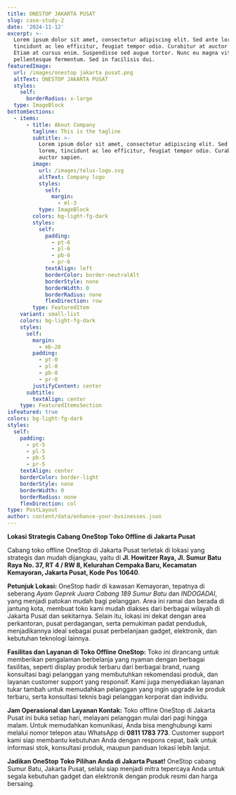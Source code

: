 ```yaml
---
title: ONESTOP JAKARTA PUSAT
slug: case-study-2
date: '2024-11-12'
excerpt: >-
  Lorem ipsum dolor sit amet, consectetur adipiscing elit. Sed ante lorem,
  tincidunt ac leo efficitur, feugiat tempor odio. Curabitur at auctor sapien.
  Etiam at cursus enim. Suspendisse sed augue tortor. Nunc eu magna vitae lorem
  pellentesque fermentum. Sed in facilisis dui.
featuredImage:
  url: /images/onestop jakarta pusat.png
  altText: ONESTOP JAKARTA PUSAT
  styles:
    self:
      borderRadius: x-large
  type: ImageBlock
bottomSections:
  - items:
      - title: About Company
        tagline: This is the tagline
        subtitle: >-
          Lorem ipsum dolor sit amet, consectetur adipiscing elit. Sed ante
          lorem, tincidunt ac leo efficitur, feugiat tempor odio. Curabitur at
          auctor sapien.
        image:
          url: /images/telus-logo.svg
          altText: Company logo
          styles:
            self:
              margin:
                - ml-3
          type: ImageBlock
        colors: bg-light-fg-dark
        styles:
          self:
            padding:
              - pt-6
              - pl-6
              - pb-6
              - pr-6
            textAlign: left
            borderColor: border-neutralAlt
            borderStyle: none
            borderWidth: 0
            borderRadius: none
            flexDirection: row
        type: FeaturedItem
    variant: small-list
    colors: bg-light-fg-dark
    styles:
      self:
        margin:
          - mb-20
        padding:
          - pt-0
          - pl-0
          - pb-0
          - pr-0
        justifyContent: center
      subtitle:
        textAlign: center
    type: FeaturedItemsSection
isFeatured: true
colors: bg-light-fg-dark
styles:
  self:
    padding:
      - pt-5
      - pl-5
      - pb-5
      - pr-5
    textAlign: center
    borderColor: border-light
    borderStyle: none
    borderWidth: 0
    borderRadius: none
    flexDirection: col
type: PostLayout
author: content/data/enhance-your-businesses.json
---
```

**Lokasi Strategis Cabang OneStop Toko Offline di Jakarta Pusat**

Cabang toko offline OneStop di Jakarta Pusat terletak di lokasi yang strategis dan mudah dijangkau, yaitu di **Jl. Howitzer Raya, Jl. Sumur Batu Raya No. 37, RT 4 / RW 8, Kelurahan Cempaka Baru, Kecamatan Kemayoran, Jakarta Pusat, Kode Pos 10640**.

**Petunjuk Lokasi:**
OneStop hadir di kawasan Kemayoran, tepatnya di seberang *Ayam Geprek Juara Cabang 189 Sumur Batu* dan *INDOGADAI*, yang menjadi patokan mudah bagi pelanggan. Area ini ramai dan berada di jantung kota, membuat toko kami mudah diakses dari berbagai wilayah di Jakarta Pusat dan sekitarnya. Selain itu, lokasi ini dekat dengan area perkantoran, pusat perdagangan, serta pemukiman padat penduduk, menjadikannya ideal sebagai pusat perbelanjaan gadget, elektronik, dan kebutuhan teknologi lainnya.

**Fasilitas dan Layanan di Toko Offline OneStop:**
Toko ini dirancang untuk memberikan pengalaman berbelanja yang nyaman dengan berbagai fasilitas, seperti display produk terbaru dari berbagai brand, ruang konsultasi bagi pelanggan yang membutuhkan rekomendasi produk, dan layanan customer support yang responsif. Kami juga menyediakan layanan tukar tambah untuk memudahkan pelanggan yang ingin upgrade ke produk terbaru, serta konsultasi teknis bagi pelanggan korporat dan individu.

**Jam Operasional dan Layanan Kontak:**
Toko offline OneStop di Jakarta Pusat ini buka setiap hari, melayani pelanggan mulai dari pagi hingga malam. Untuk memudahkan komunikasi, Anda bisa menghubungi kami melalui nomor telepon atau WhatsApp di **0811 1783 773**. Customer support kami siap membantu kebutuhan Anda dengan respons cepat, baik untuk informasi stok, konsultasi produk, maupun panduan lokasi lebih lanjut.

**Jadikan OneStop Toko Pilihan Anda di Jakarta Pusat!**
OneStop cabang Sumur Batu, Jakarta Pusat, selalu siap menjadi mitra tepercaya Anda untuk segala kebutuhan gadget dan elektronik dengan produk resmi dan harga bersaing.
